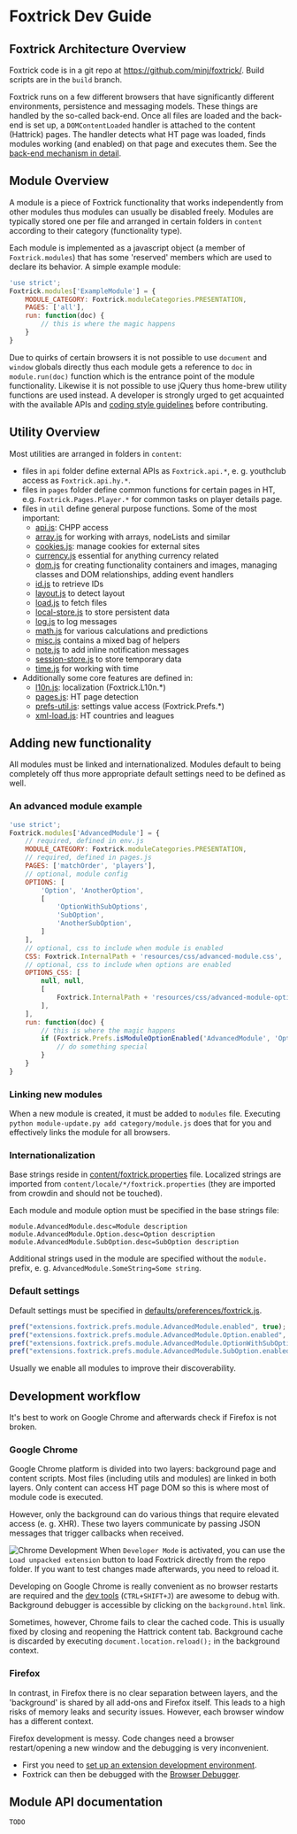 # Foxtrick Dev Guide
## Foxtrick Architecture Overview
Foxtrick code is in a git repo at https://github.com/minj/foxtrick/.
Build scripts are in the `build` branch.

Foxtrick runs on a few different browsers that have significantly different environments, persistence and messaging models. These things are handled by the so-called back-end. Once all files are loaded and the back-end is set up, a `DOMContentLoaded` handler is attached to the content (Hattrick) pages. The handler detects what HT page was loaded, finds modules working (and enabled) on that page and executes them. See the [back-end mechanism in detail](https://github.com/minj/foxtrick/wiki/FoxtrickCallStack).

## Module Overview
A module is a piece of Foxtrick functionality that works independently from other modules thus modules can usually be disabled freely. Modules are typically stored one per file and arranged in certain folders in `content` according to their category (functionality type).

Each module is implemented as a javascript object (a member of `Foxtrick.modules`) that has some 'reserved' members which are used to declare its behavior. A simple example module:
```js
'use strict';
Foxtrick.modules['ExampleModule'] = {
	MODULE_CATEGORY: Foxtrick.moduleCategories.PRESENTATION,
	PAGES: ['all'],
	run: function(doc) {
		// this is where the magic happens
	}
}
```
Due to quirks of certain browsers it is not possible to use `document` and `window` globals directly thus each module gets a reference to `doc` in `module.run(doc)` function which is the entrance point of the module functionality. Likewise it is not possible to use jQuery thus home-brew utility functions are used instead. A developer is strongly urged to get acquainted with the available APIs and [coding style guidelines](CodeStyle.md) before contributing.

## Utility Overview
Most utilities are arranged in folders in `content`:
* files in `api` folder define external APIs as `Foxtrick.api.*`, e. g. youthclub access as `Foxtrick.api.hy.*`.
* files in `pages` folder define common functions for certain pages in HT, e.g. `Foxtrick.Pages.Player.*` for common tasks on player details page.
* files in `util` define general purpose functions. Some of the most important:
	* [api.js](/content/util/api.js): CHPP access
	* [array.js](/content/util/array.js) for working with arrays, nodeLists and similar
	* [cookies.js](/content/util/cookies.js): manage cookies for external sites
	* [currency.js](/content/util/currency.js) essential for anything currency related
	* [dom.js](/content/util/dom.js) for creating functionality containers and images, managing classes and DOM relationships, adding event handlers
	* [id.js](/content/util/id.js) to retrieve IDs
	* [layout.js](/content/util/layout.js) to detect layout
	* [load.js](/content/util/load.js) to fetch files
	* [local-store.js](/content/util/local-store.js) to store persistent data
	* [log.js](/content/util/log.js) to log messages
	* [math.js](/content/util/math.js) for various calculations and predictions
	* [misc.js](/content/util/misc.js) contains a mixed bag of helpers
	* [note.js](/content/util/note.js) to add inline notification messages
	* [session-store.js](/content/util/session-store.js) to store temporary data
	* [time.js](/content/util/time.js) for working with time
* Additionally some core features are defined in:
	* [l10n.js](/content/util/l10n.js): localization (Foxtrick.L10n.*)
	* [pages.js](/content/util/pages.js): HT page detection
	* [prefs-util.js](/content/util/prefs-util.js): settings value access (Foxtrick.Prefs.*)
	* [xml-load.js](/content/util/xml-load.js): HT countries and leagues

## Adding new functionality
All modules must be linked and internationalized. Modules default to being completely off thus more appropriate default settings need to be defined as well.

### An advanced module example
```js
'use strict';
Foxtrick.modules['AdvancedModule'] = {
	// required, defined in env.js
	MODULE_CATEGORY: Foxtrick.moduleCategories.PRESENTATION,
	// required, defined in pages.js
	PAGES: ['matchOrder', 'players'],
	// optional, module config
	OPTIONS: [
		'Option', 'AnotherOption',
		[
			'OptionWithSubOptions',
			'SubOption',
			'AnotherSubOption',
		]
	],
	// optional, css to include when module is enabled
	CSS: Foxtrick.InternalPath + 'resources/css/advanced-module.css',
	// optional, css to include when options are enabled
	OPTIONS_CSS: [
		null, null,
		[
			Foxtrick.InternalPath + 'resources/css/advanced-module-option-with-suboptions.css'
		],
	],
	run: function(doc) {
		// this is where the magic happens
		if (Foxtrick.Prefs.isModuleOptionEnabled('AdvancedModule', 'Option')) {
			// do something special
		}
	}
}
```

### Linking new modules
When a new module is created, it must be added to `modules` file. Executing `python module-update.py add category/module.js` does that for you and effectively links the module for all browsers. 

### Internationalization
Base strings reside in [content/foxtrick.properties](/content/foxtrick.properties) file. Localized strings are imported from `content/locale/*/foxtrick.properties` (they are imported from crowdin and should not be touched). 

Each module and module option must be specified in the base strings file:
```properties
module.AdvancedModule.desc=Module description
module.AdvancedModule.Option.desc=Option description
module.AdvancedModule.SubOption.desc=SubOption description
```
Additional strings used in the module are specified without the `module.` prefix, e. g. `AdvancedModule.SomeString=Some string`.

### Default settings
Default settings must be specified in [defaults/preferences/foxtrick.js](/defaults/preferences/foxtrick.js).
```js
pref("extensions.foxtrick.prefs.module.AdvancedModule.enabled", true);
pref("extensions.foxtrick.prefs.module.AdvancedModule.Option.enabled", true);
pref("extensions.foxtrick.prefs.module.AdvancedModule.OptionWithSubOptions.enabled", true);
pref("extensions.foxtrick.prefs.module.AdvancedModule.SubOption.enabled", false);
```
Usually we enable all modules to improve their discoverability.

## Development workflow
It's best to work on Google Chrome and afterwards check if Firefox is not broken.

### Google Chrome
Google Chrome platform is divided into two layers: background page and content scripts. Most files (including utils and modules) are linked in both layers. Only content can access HT page DOM so this is where most of module code is executed.

However, only the background can do various things that require elevated access (e. g. XHR). These two layers communicate by passing JSON messages that trigger callbacks when received.

![Chrome Development](http://i.imgur.com/gOYAgnv.png)
When `Developer Mode` is activated, you can use the `Load unpacked extension` button to load Foxtrick directly from the repo folder. If you want to test changes made afterwards, you need to reload it. 

Developing on Google Chrome is really convenient as no browser restarts are required and the [dev tools](https://developer.chrome.com/devtools/index) (`CTRL+SHIFT+J`) are awesome to debug with. Background debugger is accessible by clicking on the `background.html` link.

Sometimes, however, Chrome fails to clear the cached code. This is usually fixed by closing and reopening the Hattrick content tab. Background cache is discarded by executing `document.location.reload();` in the background context.

### Firefox
In contrast, in Firefox there is no clear separation between layers, and the 'background' is shared by all add-ons and Firefox itself. This leads to a high risks of memory leaks and security issues. However, each browser window has a different context.

Firefox development is messy. Code changes need a browser restart/opening a new window and the debugging is very inconvenient.

* First you need to [set up an extension development environment](https://developer.mozilla.org/en/docs/Setting_up_extension_development_environment).
* Foxtrick can then be debugged with the [Browser Debugger](https://developer.mozilla.org/en-US/docs/Tools/Debugger).

## Module API documentation
`TODO`
